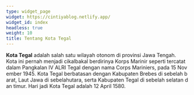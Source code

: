 ```yaml
---
type: widget_page
widget: https://cintiyablog.netlify.app/
widget_id: index
headless: true
weight: 10
title: Tentang Kota Tegal
---
```

**Kota Tegal** adalah salah satu wilayah otonom di provinsi Jawa Tengah. Kota ini pernah menjadi cikalbakal berdirinya Korps Marinir seperti tercatat dalam Pangkalan IV ALRI Tegal dengan nama Corps Mariniers, pada 15 November 1945. Kota Tegal berbatasan dengan Kabupaten Brebes di sebelah barat, Laut Jawa di sebelahutara, serta Kabupaten Tegal di sebelah selatan dan timur. Hari jadi Kota Tegal adalah 12 April 1580.